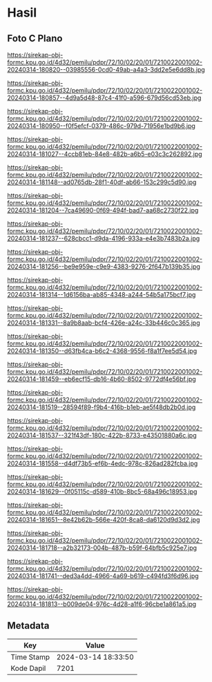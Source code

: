 # Hasil

## Foto C Plano

https://sirekap-obj-formc.kpu.go.id/4d32/pemilu/pdpr/72/10/02/20/01/7210022001002-20240314-180820--03985556-0cd0-49ab-a4a3-3dd2e5e6dd8b.jpg

https://sirekap-obj-formc.kpu.go.id/4d32/pemilu/pdpr/72/10/02/20/01/7210022001002-20240314-180857--4d9a5d48-87c4-41f0-a596-679d56cd53eb.jpg

https://sirekap-obj-formc.kpu.go.id/4d32/pemilu/pdpr/72/10/02/20/01/7210022001002-20240314-180950--f0f5efcf-0379-486c-979d-71956e1bd9b6.jpg

https://sirekap-obj-formc.kpu.go.id/4d32/pemilu/pdpr/72/10/02/20/01/7210022001002-20240314-181027--4ccb81eb-84e8-482b-a6b5-e03c3c262892.jpg

https://sirekap-obj-formc.kpu.go.id/4d32/pemilu/pdpr/72/10/02/20/01/7210022001002-20240314-181148--ad0765db-28f1-40df-ab66-153c299c5d90.jpg

https://sirekap-obj-formc.kpu.go.id/4d32/pemilu/pdpr/72/10/02/20/01/7210022001002-20240314-181204--7ca49690-0f69-494f-bad7-aa68c2730f22.jpg

https://sirekap-obj-formc.kpu.go.id/4d32/pemilu/pdpr/72/10/02/20/01/7210022001002-20240314-181237--628cbcc1-d9da-4196-933a-e4e3b7483b2a.jpg

https://sirekap-obj-formc.kpu.go.id/4d32/pemilu/pdpr/72/10/02/20/01/7210022001002-20240314-181256--be9e959e-c9e9-4383-9276-2f647b139b35.jpg

https://sirekap-obj-formc.kpu.go.id/4d32/pemilu/pdpr/72/10/02/20/01/7210022001002-20240314-181314--1d6156ba-ab85-4348-a244-54b5a175bcf7.jpg

https://sirekap-obj-formc.kpu.go.id/4d32/pemilu/pdpr/72/10/02/20/01/7210022001002-20240314-181331--8a9b8aab-bcf4-426e-a24c-33b446c0c365.jpg

https://sirekap-obj-formc.kpu.go.id/4d32/pemilu/pdpr/72/10/02/20/01/7210022001002-20240314-181350--d63fb4ca-b6c2-4368-9556-f8a1f7ee5d54.jpg

https://sirekap-obj-formc.kpu.go.id/4d32/pemilu/pdpr/72/10/02/20/01/7210022001002-20240314-181459--eb6ecf15-db16-4b60-8502-9772df4e56bf.jpg

https://sirekap-obj-formc.kpu.go.id/4d32/pemilu/pdpr/72/10/02/20/01/7210022001002-20240314-181519--28594f89-f9b4-416b-b1eb-ae5f48db2b0d.jpg

https://sirekap-obj-formc.kpu.go.id/4d32/pemilu/pdpr/72/10/02/20/01/7210022001002-20240314-181537--321f43df-180c-422b-8733-e43501880a6c.jpg

https://sirekap-obj-formc.kpu.go.id/4d32/pemilu/pdpr/72/10/02/20/01/7210022001002-20240314-181558--d4df73b5-ef6b-4edc-978c-826ad282fcba.jpg

https://sirekap-obj-formc.kpu.go.id/4d32/pemilu/pdpr/72/10/02/20/01/7210022001002-20240314-181629--0f05115c-d589-410b-8bc5-68a496c18953.jpg

https://sirekap-obj-formc.kpu.go.id/4d32/pemilu/pdpr/72/10/02/20/01/7210022001002-20240314-181651--8e42b62b-566e-420f-8ca8-da6120d9d3d2.jpg

https://sirekap-obj-formc.kpu.go.id/4d32/pemilu/pdpr/72/10/02/20/01/7210022001002-20240314-181718--a2b32173-004b-487b-b59f-64bfb5c925e7.jpg

https://sirekap-obj-formc.kpu.go.id/4d32/pemilu/pdpr/72/10/02/20/01/7210022001002-20240314-181741--ded3a4dd-4966-4a69-b619-c494fd3f6d96.jpg

https://sirekap-obj-formc.kpu.go.id/4d32/pemilu/pdpr/72/10/02/20/01/7210022001002-20240314-181813--b009de04-976c-4d28-a1f6-96cbe1a861a5.jpg


## Metadata

| Key        | Value               |
| ---------- | ------------------- |
| Time Stamp | 2024-03-14 18:33:50 |
| Kode Dapil | 7201                |




